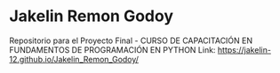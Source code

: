 # Jakelin Remon Godoy
Repositorio para el Proyecto Final - CURSO DE CAPACITACIÓN EN FUNDAMENTOS DE PROGRAMACIÓN EN PYTHON
Link: https://jakelin-12.github.io/Jakelin_Remon_Godoy/
